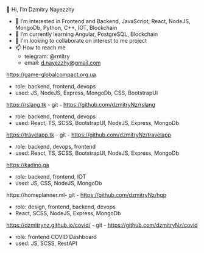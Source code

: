 
👋 Hi, I’m Dzmitry Nayezzhy

- 👀 I’m interested in Frontend and Backend, JavaScript, React, NodeJS, MongoDb, Python, C++, IOT, Blockchain
- 🌱 I’m currently learning Angular, PostgreSQL, Blockchain
- 💞️ I'm looking to collaborate on interest to me project
- 📫 How to reach me
  - telegram: @rmitry
  - email: d.nayezzhy@gmail.com


https://game-globalcompact.org.ua
  - role: backend, frontend, devops
  - used: JS, NodeJS, Express, MongoDb, CSS, BootstrapUI

https://rslang.tk - git - https://github.com/dzmitryNz/rslang
  - role: backend, frontend, devops
  - used: React, TS, SCSS, BootstrapUI, NodeJS, Express, MongoDb

https://travelapp.tk - git - https://github.com/dzmitryNz/travelapp
  - role: backend, devops, frontend
  - used: React, TS, SCSS, BootstrapUI, NodeJS, Express, MongoDb
 
https://kadino.ga 
  - role: backend, frontend, IOT 
  - used: JS, CSS, NodeJS, MongoDb

https://homeplanner.ml- git - https://github.com/dzmitryNz/hgp
  - role: design, frontend, backend, devops
  - React, SCSS, NodeJS, Express, MongoDb

https://dzmitrynz.github.io/covid/ - git - https://github.com/dzmitryNz/covid
  - role: frontend  COVID Dashboard
  - used: JS, SCSS, RestAPI

